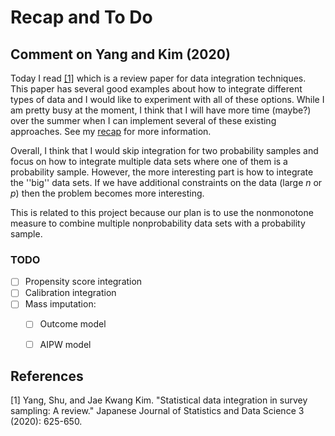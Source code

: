 

# Recap and To Do

## Comment on Yang and Kim (2020)

Today I read [[1]](#1) which is a review paper for data
integration techniques. This paper has several good examples about how to
integrate different types of data and I would like to experiment with all of
these options. While I am pretty busy at the moment, I think that I will have
more time (maybe?) over the summer when I can implement several of these
existing approaches. See my [recap](../../Literature/yang2020statistical.tex)
for more information.

Overall, I think that I would skip integration for two probability samples and
focus on how to integrate multiple data sets where one of them is a probability
sample. However, the more interesting part is how to integrate the ''big'' data
sets. If we have additional constraints on the data (large $n$ or $p$) then the
problem becomes more interesting.

This is related to this project because our plan is to use the nonmonotone
measure to combine multiple nonprobability data sets with a probability sample.

### TODO

* [ ] Propensity score integration
* [ ] Calibration integration
* [ ] Mass imputation:
  * [ ] Outcome model
  * [ ] AIPW model


## References

<a id="1">[1]</a> Yang, Shu, and Jae Kwang Kim. "Statistical data integration
in survey sampling: A review." Japanese Journal of Statistics and Data Science
3 (2020): 625-650.
